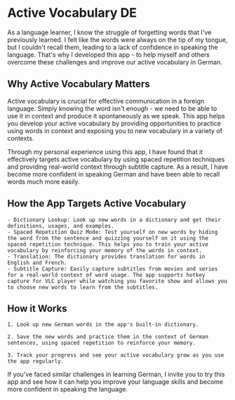 # Active Vocabulary DE

As a language learner, I know the struggle of forgetting words that I've previously learned. I felt like the words were always on the tip of my tongue, but I couldn't recall them, leading to a lack of confidence in speaking the language. That's why I developed this app - to help myself and others overcome these challenges and improve our active vocabulary in German.

## Why Active Vocabulary Matters

Active vocabulary is crucial for effective communication in a foreign language. Simply knowing the word isn't enough - we need to be able to use it in context and produce it spontaneously as we speak. This app helps you develop your active vocabulary by providing opportunities to practice using words in context and exposing you to new vocabulary in a variety of contexts.

Through my personal experience using this app, I have found that it effectively targets active vocabulary by using spaced repetition techniques and providing real-world context through subtitle capture. As a result, I have become more confident in speaking German and have been able to recall words much more easily.

## How the App Targets Active Vocabulary

    - Dictionary Lookup: Look up new words in a dictionary and get their definitions, usages, and examples.
    - Spaced Repetition Quiz Mode: Test yourself on new words by hiding the word from the sentence and quizzing yourself on it using the spaced repetition technique. This helps you to train your active vocabulary by reinforcing your memory of the words in context.
    - Translation: The dictionary provides translation for words in English and French.
    - Subtitle Capture: Easily capture subtitles from movies and series for a real-world context of word usage. The app supports hotkey capture for VLC player while watching you favorite show and allows you to choose new words to learn from the subtitles.

## How it Works

    1. Look up new German words in the app's built-in dictionary.

    2. Save the new words and practice them in the context of German sentences, using spaced repetition to reinforce your memory.

    3. Track your progress and see your active vocabulary grow as you use the app regularly.

If you've faced similar challenges in learning German, I invite you to try this app and see how it can help you improve your language skills and become more confident in speaking the language.